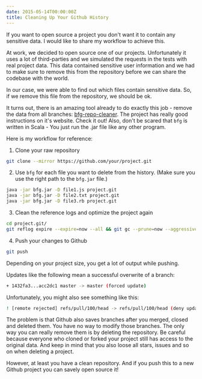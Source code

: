 ```yaml
---
date: 2015-05-14T00:00:00Z
title: Cleaning Up Your Github History
---
```


If you want to open source a project you don't want it to contain any sensitive data.
I would like to share my workflow to achieve this.<!--more-->


At work, we decided to open source one of our projects.
Unfortunately it uses a lot of third-parties
and we simulated the requests in the tests with real project data.
This data contained sensitive user information
and we had to make sure to remove this from the repository before we can share the codebase with the world.

In our case, we were able to find out which files contain sensitive data.
So, if we remove this file from the repository, we should be ok.

It turns out, there is an amazing tool already to do exactly this job - remove the data from all branches: [bfg-repo-cleaner](https://rtyley.github.io/bfg-repo-cleaner/).
The project has really good instructions on it's website. Check it out!
Also, don't be scared that `bfg` is written in Scala - You just run the .jar file like any other program.

Here is my workflow for reference:

1. Clone your raw repository

``` sh
git clone --mirror https://github.com/your/project.git
```

2. Use `bfg` for each file you want to delete from the history.
(Make sure you use the right path to the `bfg.jar` file.)

``` sh
java -jar bfg.jar -D file1.js project.git
java -jar bfg.jar -D file2.txt project.git
java -jar bfg.jar -D file3.rb project.git
```

3. Clean the reference logs and optimize the project again

``` sh
cd project.git/
git reflog expire --expire=now --all && git gc --prune=now --aggressive
```

4. Push your changes to Github

``` sh
git push
```

Depending on your project size, you get a lot of output while pushing.

Updates like the following mean a successful overwrite of a branch:

``` sh
+ 1432fa3...acc2dc1 master -> master (forced update)
```

Unfortunately, you might also see something like this:

``` sh
! [remote rejected] refs/pull/100/head -> refs/pull/100/head (deny updating a hidden ref)
```

The problem is that Github also saves branches after you merged, closed and deleted them.
You have no way to modify those branches.
The only way you can really remove them is by deleting the repository.
Be careful because everyone who cloned or forked your project still has access to the original data.
And keep in mind that you also loose all stars, issues and so on when deleting a project.

However, at least you have a clean repository.
And if you push this to a new Github project you can savely open source it!
